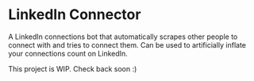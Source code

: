 # LinkedIn Connector
A LinkedIn connections bot that automatically scrapes other people to connect with and tries to connect them. Can be used to artificially inflate your connections count on LinkedIn.

This project is WIP. Check back soon :)
